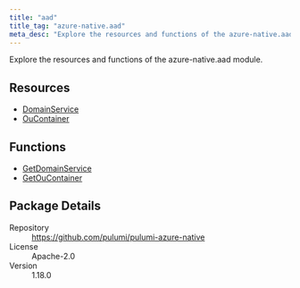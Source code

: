 ```yaml
---
title: "aad"
title_tag: "azure-native.aad"
meta_desc: "Explore the resources and functions of the azure-native.aad module."
---
```


<!-- WARNING: this file was generated by Pulumi Docs Generator. -->
<!-- Do not edit by hand unless you're certain you know what you are doing! -->

Explore the resources and functions of the azure-native.aad module.

<h2 id="resources">Resources</h2>
<ul class="api">
    <li><a href="domainservice" title="DomainService"><span class="symbol resource"></span>DomainService</a></li>
    <li><a href="oucontainer" title="OuContainer"><span class="symbol resource"></span>OuContainer</a></li>
</ul>

<h2 id="functions">Functions</h2>
<ul class="api">
    <li><a href="getdomainservice" title="GetDomainService"><span class="symbol function"></span>GetDomainService</a></li>
    <li><a href="getoucontainer" title="GetOuContainer"><span class="symbol function"></span>GetOuContainer</a></li>
</ul>

<h2 id="package-details">Package Details</h2>
<dl class="package-details">
	<dt>Repository</dt>
	<dd><a href="https://github.com/pulumi/pulumi-azure-native">https://github.com/pulumi/pulumi-azure-native</a></dd>
	<dt>License</dt>
	<dd>Apache-2.0</dd>
	<dt>Version</dt>
	<dd>1.18.0</dd>
</dl>


